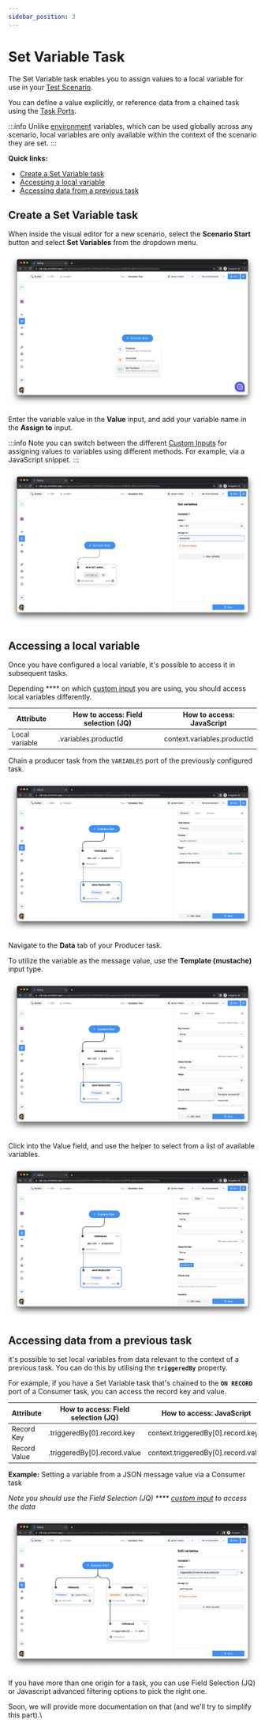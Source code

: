 ```yaml
---
sidebar_position: 3
---
```


# Set Variable Task

The Set Variable task enables you to assign values to a local variable for use in your [Test Scenario](../test-scenarios).&#x20;

You can define a value explicitly, or reference data from a chained task using the [Task Ports](task-ports).&#x20;

:::info
Unlike [environment](../../environments/) variables, which can be used globally across any scenario, local variables are only available within the context of the scenario they are set.
:::

**Quick links:**

- [Create a Set Variable task](set-variable-task#create-a-set-variable-task)
- [Accessing a local variable](set-variable-task#accessing-a-local-variable)
- [Accessing data from a previous task](set-variable-task#accessing-data-from-a-previous-task)

## Create a Set Variable task

When inside the visual editor for a new scenario, select the **Scenario Start** button and select **Set Variables** from the dropdown menu.

![](<../../../assets/image (154).png>)

Enter the variable value in the **Value** input, and add your variable name in the **Assign to** input.

:::info
Note you can switch between the different [Custom Inputs](/testing/features/custom-inputs) for assigning values to variables using different methods. For example, via a JavaScript snippet.&#x20;
:::

![](<../../../assets/image (4) (1).png>)

## **Accessing a local variable**

Once you have configured a local variable, it's possible to access it in subsequent tasks.

Depending \*\*\*\* on which [custom input](/testing/features/custom-inputs) you are using, you should access local variables differently.

| Attribute      | How to access: Field selection (JQ) | How to access: JavaScript   |
| -------------- | ----------------------------------- | --------------------------- |
| Local variable | .variables.productId                | context.variables.productId |

Chain a producer task from the `VARIABLES` port of the previously configured task.&#x20;

![](<../../../assets/image (120).png>)

Navigate to the **Data** tab of your Producer task.

To utilize the variable as the message value, use the **Template (mustache)** input type.

![](<../../../assets/image (117).png>)

Click into the Value field, and use the helper to select from a list of available variables.&#x20;

![](<../../../assets/image (116).png>)

## Accessing data from a previous task

it's possible to set local variables from data relevant to the context of a previous task. You can do this by utilising the **`triggeredBy`** property.

For example, if you have a Set Variable task that's chained to the **`ON RECORD`** port of a Consumer task, you can access the record key and value.

| Attribute    | How to access: Field selection (JQ) | How to access: JavaScript            |
| ------------ | ----------------------------------- | ------------------------------------ |
| Record Key   | .triggeredBy\[0].record.key         | context.triggeredBy\[0].record.key   |
| Record Value | .triggeredBy\[0].record.value       | context.triggeredBy\[0].record.value |

**Example:** Setting a variable from a JSON message value via a Consumer task

_Note you should use the Field Selection (JQ) \*\*\*\*_ [_custom input_](/testing/features/custom-inputs) _to access the data_

![](<../../../assets/image (47).png>)

If you have more than one origin for a task, you can use Field Selection (JQ) or Javascript advanced filtering options to pick the right one.&#x20;

Soon, we will provide more documentation on that (and we'll try to simplify this part).\
